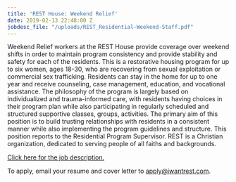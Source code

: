 ```yaml
---
title: 'REST House: Weekend Relief'
date: 2019-02-13 22:48:00 Z
jobdesc_file: "/uploads/REST_Residential-Weekend-Staff.pdf"
---
```


Weekend Relief workers at the REST House provide coverage over weekend shifts in order to maintain program consistency and provide stability and safety for each of the residents. This is a restorative housing program for up to six women, ages 18-30, who are recovering from sexual exploitation or commercial sex trafficking. Residents can stay in the home for up to one year and receive counseling, case management, education, and vocational assistance. The philosophy of the program is largely based on individualized and trauma-informed care, with residents having choices in their program plan while also participating in regularly scheduled and structured supportive classes, groups, activities. The primary aim of this position is to build trusting relationships with residents in a consistent manner while also implementing the program guidelines and structure. This position reports to the Residential Program Supervisor. REST is a Christian organization, dedicated to serving people of all faiths and backgrounds. 

[Click here for the job description.](/uploads/REST_Residential-Weekend-Staff.pdf)

To apply, email your resume and cover letter to [apply@iwantrest.com](mailto:apply@iwantrest.com).